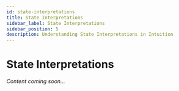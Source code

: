 ```yaml
---
id: state-interpretations
title: State Interpretations
sidebar_label: State Interpretations
sidebar_position: 5
description: Understanding State Interpretations in Intuition
---
```


# State Interpretations

*Content coming soon...* 
